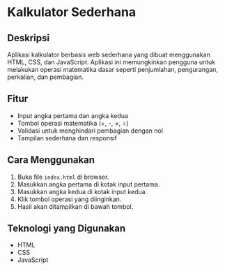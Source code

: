 # Kalkulator Sederhana

## Deskripsi
Aplikasi kalkulator berbasis web sederhana yang dibuat menggunakan HTML, CSS, dan JavaScript. Aplikasi ini memungkinkan pengguna untuk melakukan operasi matematika dasar seperti penjumlahan, pengurangan, perkalian, dan pembagian.

## Fitur
- Input angka pertama dan angka kedua
- Tombol operasi matematika (+, -, ×, ÷)
- Validasi untuk menghindari pembagian dengan nol
- Tampilan sederhana dan responsif

## Cara Menggunakan
1. Buka file `index.html` di browser.
2. Masukkan angka pertama di kotak input pertama.
3. Masukkan angka kedua di kotak input kedua.
4. Klik tombol operasi yang diinginkan.
5. Hasil akan ditampilkan di bawah tombol.

## Teknologi yang Digunakan
- HTML
- CSS
- JavaScript
